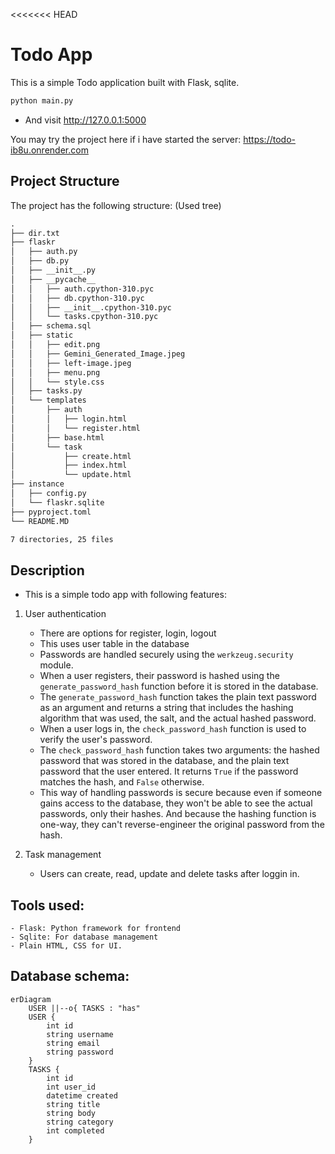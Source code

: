 <<<<<<< HEAD
# Todo App 

This is a simple Todo application built with Flask, sqlite.

```bash
python main.py
```
- And  visit http://127.0.0.1:5000

You may try the project here if i have started the server: https://todo-ib8u.onrender.com
 
## Project Structure

The project has the following structure: (Used tree)
```markdown
.
├── dir.txt
├── flaskr
│   ├── auth.py
│   ├── db.py
│   ├── __init__.py
│   ├── __pycache__
│   │   ├── auth.cpython-310.pyc
│   │   ├── db.cpython-310.pyc
│   │   ├── __init__.cpython-310.pyc
│   │   └── tasks.cpython-310.pyc
│   ├── schema.sql
│   ├── static
│   │   ├── edit.png
│   │   ├── Gemini_Generated_Image.jpeg
│   │   ├── left-image.jpeg
│   │   ├── menu.png
│   │   └── style.css
│   ├── tasks.py
│   └── templates
│       ├── auth
│       │   ├── login.html
│       │   └── register.html
│       ├── base.html
│       └── task
│           ├── create.html
│           ├── index.html
│           └── update.html
├── instance
│   ├── config.py
│   └── flaskr.sqlite
├── pyproject.toml
└── README.MD

7 directories, 25 files
```
## Description

- This is a simple todo app with following features:

1) User authentication
    - There are options for register, login, logout
    - This uses user table in the database
    - Passwords are handled securely using the `werkzeug.security` module.
    - When a user registers, their password is hashed using the `generate_password_hash` function before it is stored in the database.
    - The `generate_password_hash` function takes the plain text password as an argument and returns a string that includes the hashing algorithm that was used, the salt, and the actual hashed password.
    - When a user logs in, the `check_password_hash` function is used to verify the user's password.
    - The `check_password_hash` function takes two arguments: the hashed password that was stored in the database, and the plain text password that the user entered. It returns `True` if the password matches the hash, and `False` otherwise.
    - This way of handling passwords is secure because even if someone gains access to the database, they won't be able to see the actual passwords, only their hashes. And because the hashing function is one-way, they can't reverse-engineer the original password from the hash.

2) Task management
    - Users can create, read, update and delete tasks after loggin in.

## Tools used:
    - Flask: Python framework for frontend
    - Sqlite: For database management
    - Plain HTML, CSS for UI.

## Database schema:
```mermaid
erDiagram
    USER ||--o{ TASKS : "has"
    USER {
        int id
        string username
        string email
        string password
    }
    TASKS {
        int id
        int user_id
        datetime created
        string title
        string body
        string category
        int completed
    }
```
